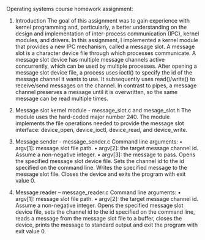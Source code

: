Operating systems course homework assignment:

1. Introduction
The goal of this assignment was to gain experience with kernel programming and, particularly, a better understanding on the design and implementation of inter-process communication (IPC), kernel modules, and drivers. In this assignment, I implemented a kernel module that provides a new IPC mechanism, called a message slot. A message slot is a character device file through which processes communicate. A message slot device has multiple message channels active concurrently, which can be used by multiple processes. After opening a message slot device file, a process uses ioctl() to specify the id of the message channel it wants to use. It subsequently uses read()/write() to receive/send messages on the channel. In contrast to pipes, a message channel preserves a message until it is overwritten, so the same message can be read multiple times.

2. Message slot kernel module - message_slot.c and mesage_slot.h
The module uses the hard-coded major number 240. The module implements the file operations needed to provide the message slot interface: device_open, device_ioctl, device_read, and device_write.

3. Message sender - message_sender.c
Command line arguments:
•  argv[1]: message slot file path.
•  argv[2]: the target message channel id. Assume a non-negative integer.
•  argv[3]: the message to pass.
Opens the specified message slot device file. Sets the channel id to the id specified on the command line. Writes the specified message to the message slot file. Closes the device and exits the program with exit value 0.

4. Message reader – message_reader.c
Command line arguments:
•  argv[1]: message slot file path.
•  argv[2]: the target message channel id. Assume a non-negative integer.
Opens the specified message slot device file, sets the channel id to the id specified on the command line, reads a message from the message slot file to a buffer, closes the device, prints the message to standard output and exit the program with exit value 0.
